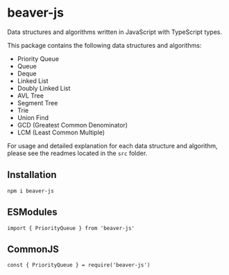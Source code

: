 # beaver-js
Data structures and algorithms written in JavaScript with TypeScript types.

This package contains the following data structures and algorithms:
- Priority Queue
- Queue
- Deque
- Linked List
- Doubly Linked List
- AVL Tree
- Segment Tree
- Trie
- Union Find
- GCD (Greatest Common Denominator)
- LCM (Least Common Multiple)

For usage and detailed explanation for each data structure and algorithm, please see the readmes located in the `src` folder.

## Installation
`npm i beaver-js`

## ESModules
`import { PriorityQueue } from 'beaver-js'`

## CommonJS
`const { PriorityQueue } = require('beaver-js')`
